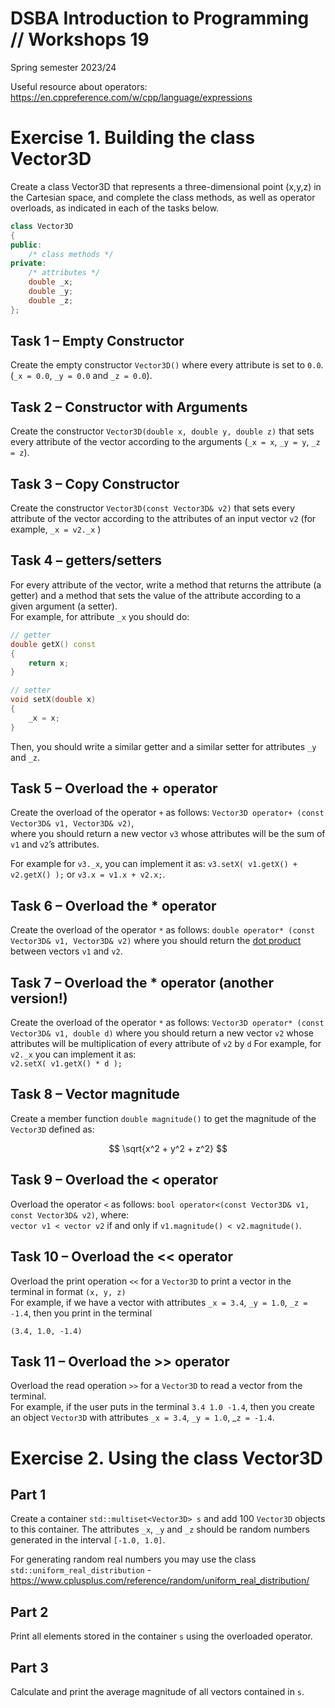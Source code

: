 # DSBA Introduction to Programming // Workshops 19
Spring semester 2023/24


Useful resource about operators: https://en.cppreference.com/w/cpp/language/expressions


# Exercise 1. Building the class Vector3D

Create a class Vector3D that represents a three-dimensional point (x,y,z) in the Cartesian space, and complete the class methods, as well as operator overloads, as indicated in each of the tasks below.

```cpp
class Vector3D
{
public:
    /* class methods */
private:
    /* attributes */
    double _x;
    double _y;
    double _z;
};
```

## Task 1 – Empty Constructor

Create the empty constructor `Vector3D()` where every attribute is set to `0.0`. (`_x = 0.0`, `_y = 0.0` and `_z = 0.0`).

## Task 2 – Constructor with Arguments

Create the constructor `Vector3D(double x, double y, double z)` that sets every attribute of the vector according to the arguments (`_x = x`, `_y = y`, `_z = z`).

## Task 3 – Copy Constructor

Create the constructor `Vector3D(const Vector3D& v2)` that sets every attribute of the vector according to the attributes of an input vector `v2` (for example, `_x = v2._x` )

## Task 4 – getters/setters
For every attribute of the vector, write a method that returns the attribute (a getter) and a method that sets the value of the attribute according to a given argument (a setter).  
For example, for attribute `_x` you should do:

```cpp
// getter
double getX() const
{
    return x;
}

// setter
void setX(double x)
{
    _x = x;
}
```

Then, you should write a similar getter and a similar setter for attributes `_y` and `_z`.

## Task 5 – Overload the + operator
Create the overload of the operator `+` as follows: `Vector3D operator+ (const Vector3D& v1, Vector3D& v2)`,   
where you should return a new vector `v3` whose attributes will be the sum of `v1` and `v2`’s attributes.  

For example for `v3._x`, you can implement it as: `v3.setX( v1.getX() + v2.getX() );` or `v3.x = v1.x + v2.x;`.

## Task 6 – Overload the * operator
Create the overload of the operator `*` as follows: `double operator* (const Vector3D& v1, Vector3D& v2)` where you should return the [dot product](https://en.wikipedia.org/wiki/Dot_product) between vectors `v1` and `v2`.

## Task 7 – Overload the * operator (another version!)

Create the overload of the operator `*` as follows: `Vector3D operator* (const Vector3D& v1, double d)` where you should return a new vector `v2` whose attributes will be multiplication of every attribute of `v2` by `d`
For example, for `v2._x` you can implement it as:  
`v2.setX( v1.getX() * d );`  

## Task 8 – Vector magnitude

Create a member function `double magnitude()` to get the magnitude of the `Vector3D` defined as:

$$ \sqrt{x^2 + y^2 + z^2} $$

## Task 9 – Overload the < operator

Overload the operator `<` as follows: `bool operator<(const Vector3D& v1, const Vector3D& v2)`, where:  
`vector v1 < vector v2` if and only if `v1.magnitude() < v2.magnitude()`.

## Task 10 – Overload the << operator

Overload the print operation `<<` for a `Vector3D` to print a vector in the terminal in format `(x, y, z)`  
For example, if we have a vector with attributes `_x = 3.4`, `_y = 1.0`, `_z = -1.4`, then you print in the terminal

```
(3.4, 1.0, -1.4)
```

## Task 11 – Overload the >> operator
Overload the read operation `>>` for a `Vector3D` to read a vector from the terminal.  
For example, if the user puts in the terminal `3.4 1.0 -1.4`, then you create an object `Vector3D` with attributes `_x = 3.4`, `_y = 1.0`, _`z = -1.4`.

# Exercise 2. Using the class Vector3D

## Part 1

Create a container `std::multiset<Vector3D> s` and add 100 `Vector3D` objects to this container. The attributes `_x`, `_y` and `_z` should be random numbers generated in the interval `[-1.0, 1.0]`.

For generating random real numbers you may use the class `std::uniform_real_distribution` - https://www.cplusplus.com/reference/random/uniform_real_distribution/

## Part 2

Print all elements stored in the container `s` using the overloaded operator.

## Part 3

Calculate and print the average magnitude of all vectors contained in `s`.

